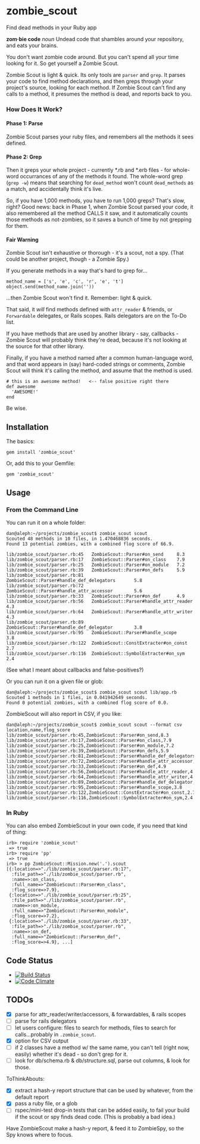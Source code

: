 zombie_scout
=============

Find dead methods in your Ruby app

**zom·bie code** *noun* Undead code that shambles around your repository, and
eats your brains.

You don't want zombie code around. But you can't spend all your time looking
for it. So get yourself a Zombie Scout.

Zombie Scout is light & quick. Its only tools are `parser` and `grep`.  It
parses your code to find method declarations, and then greps through your
project's source, looking for each method.  If Zombie Scout can't find any
calls to a method, it presumes the method is dead, and reports back to you.

### How Does It Work?

#### Phase 1: Parse

Zombie Scout parses your ruby files, and remembers all the methods it sees
defined.

#### Phase 2: Grep

Then it greps your whole project - currently *.rb and *.erb files - for
whole-word occurrances of any of the methods it found. The whole-word grep
(`grep -w`) means that searching for `dead_method` won't count `dead_methods`
as a match, and accidentally think it's live.

So, if you have 1,000 methods, you have to run 1,000 greps? That's slow, right?
Good news: back in Phase 1, when Zombie Scout parsed your code, it also
remembered all the method CALLS it saw, and it automatically counts those
methods as not-zombies, so it saves a bunch of time by not grepping for them.

#### Fair Warning

Zombie Scout isn't exhaustive or thorough - it's a scout, not a spy. (That
could be another project, though - a Zombie Spy.)

If you generate methods in a way that's hard to grep for...

    method_name = ['s', 'e', 'c', 'r', 'e', 't']
    object.send(method_name.join(''))

...then Zombie Scout won't find it. Remember: light & quick.

That said, it *will* find methods defined with `attr_reader` & friends, or
`Forwardable` delegates, or Rails scopes.  Rails delegators are on the To-Do
list.

If you have methods that are used by another library - say, callbacks - Zombie
Scout will probably think they're dead, because it's not looking at the source
for that other library.

Finally, if you have a method named after a common human-language word, and
that word appears in (say) hard-coded strings or comments, Zombie Scout will
think it's calling the method, and assume that the method is used.

    # this is an awesome method!   <-- false positive right there
    def awesome
      'AWESOME!'
    end

Be wise.

## Installation

The basics:

    gem install 'zombie_scout'

Or, add this to your Gemfile:

    gem 'zombie_scout'

## Usage

### From the Command Line

You can run it on a whole folder:

    dan@aleph:~/projects/zombie_scout$ zombie_scout scout
    Scouted 48 methods in 10 files, in 1.470468836 seconds.
    Found 13 potential zombies, with a combined flog score of 66.9.

    lib/zombie_scout/parser.rb:45   ZombieScout::Parser#on_send     8.3
    lib/zombie_scout/parser.rb:17   ZombieScout::Parser#on_class    7.9
    lib/zombie_scout/parser.rb:25   ZombieScout::Parser#on_module   7.2
    lib/zombie_scout/parser.rb:39   ZombieScout::Parser#on_defs     5.9
    lib/zombie_scout/parser.rb:81   ZombieScout::Parser#handle_def_delegators       5.8
    lib/zombie_scout/parser.rb:72   ZombieScout::Parser#handle_attr_accessor        5.6
    lib/zombie_scout/parser.rb:33   ZombieScout::Parser#on_def      4.9
    lib/zombie_scout/parser.rb:56   ZombieScout::Parser#handle_attr_reader  4.3
    lib/zombie_scout/parser.rb:64   ZombieScout::Parser#handle_attr_writer  4.3
    lib/zombie_scout/parser.rb:89   ZombieScout::Parser#handle_def_delegator        3.8
    lib/zombie_scout/parser.rb:95   ZombieScout::Parser#handle_scope        3.8
    lib/zombie_scout/parser.rb:122  ZombieScout::ConstExtracter#on_const    2.7
    lib/zombie_scout/parser.rb:116  ZombieScout::SymbolExtracter#on_sym     2.4

(See what I meant about callbacks and false-positives?)

Or you can run it on a given file or glob:

    dan@aleph:~/projects/zombie_scout$ zombie_scout scout lib/app.rb
    Scouted 1 methods in 1 files, in 0.041942649 seconds.
    Found 0 potential zombies, with a combined flog score of 0.0.

ZombieScout will also report in CSV, if you like:

    dan@aleph:~/projects/zombie_scout$ zombie_scout scout --format csv
    location,name,flog_score
    lib/zombie_scout/parser.rb:45,ZombieScout::Parser#on_send,8.3
    lib/zombie_scout/parser.rb:17,ZombieScout::Parser#on_class,7.9
    lib/zombie_scout/parser.rb:25,ZombieScout::Parser#on_module,7.2
    lib/zombie_scout/parser.rb:39,ZombieScout::Parser#on_defs,5.9
    lib/zombie_scout/parser.rb:81,ZombieScout::Parser#handle_def_delegators,5.8
    lib/zombie_scout/parser.rb:72,ZombieScout::Parser#handle_attr_accessor,5.6
    lib/zombie_scout/parser.rb:33,ZombieScout::Parser#on_def,4.9
    lib/zombie_scout/parser.rb:56,ZombieScout::Parser#handle_attr_reader,4.3
    lib/zombie_scout/parser.rb:64,ZombieScout::Parser#handle_attr_writer,4.3
    lib/zombie_scout/parser.rb:89,ZombieScout::Parser#handle_def_delegator,3.8
    lib/zombie_scout/parser.rb:95,ZombieScout::Parser#handle_scope,3.8
    lib/zombie_scout/parser.rb:122,ZombieScout::ConstExtracter#on_const,2.7
    lib/zombie_scout/parser.rb:116,ZombieScout::SymbolExtracter#on_sym,2.4

### In Ruby

You can also embed ZombieScout in your own code, if you need that kind of
thing:

    irb> require 'zombie_scout'
     => true
    irb> require 'pp'
     => true
    irb> > pp ZombieScout::Mission.new('.').scout
    [{:location=>"./lib/zombie_scout/parser.rb:17",
      :file_path=>"./lib/zombie_scout/parser.rb",
      :name=>:on_class,
      :full_name=>"ZombieScout::Parser#on_class",
      :flog_score=>7.9},
     {:location=>"./lib/zombie_scout/parser.rb:25",
      :file_path=>"./lib/zombie_scout/parser.rb",
      :name=>:on_module,
      :full_name=>"ZombieScout::Parser#on_module",
      :flog_score=>7.2},
     {:location=>"./lib/zombie_scout/parser.rb:33",
      :file_path=>"./lib/zombie_scout/parser.rb",
      :name=>:on_def,
      :full_name=>"ZombieScout::Parser#on_def",
      :flog_score=>4.9}, ...]

## Code Status

* [![Build Status](https://travis-ci.org/danbernier/zombie_scout.png?branch=master)](https://travis-ci.org/danbernier/zombie_scout)
* [![Code Climate](https://codeclimate.com/github/danbernier/zombie_scout.png)](https://codeclimate.com/github/danbernier/zombie_scout)

## TODOs

* [x] parse for attr_reader/writer/accessors, & forwardables, & rails scopes
* [ ] parse for rails delegators
* [ ] let users configure: files to search for methods, files to search for calls...probably in `.zombie_scout`.
* [x] option for CSV output
* [ ] if 2 classes have a method w/ the same name, you can't tell (right now, easily) whether it's dead - so don't grep for it.
* [ ] look for db/schema.rb & db/structure.sql, parse out columns, & look for those.

ToThinkAbouts:
* [x] extract a hash-y report structure that can be used by whatever, from the default report
* [x] pass a ruby file, or a glob
* [ ] rspec/mini-test drop-in tests that can be added easily, to fail your
  build if the scout or spy finds dead code. (This is probably a bad idea.)

Have ZombieScout make a hash-y report, & feed it to ZombieSpy, so the Spy knows where to focus.

